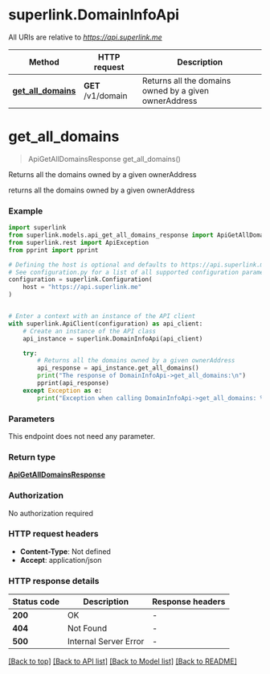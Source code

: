 # superlink.DomainInfoApi

All URIs are relative to *https://api.superlink.me*

Method | HTTP request | Description
------------- | ------------- | -------------
[**get_all_domains**](DomainInfoApi.md#get_all_domains) | **GET** /v1/domain | Returns all the domains owned by a given ownerAddress


# **get_all_domains**
> ApiGetAllDomainsResponse get_all_domains()

Returns all the domains owned by a given ownerAddress

returns all the domains owned by a given ownerAddress

### Example


```python
import superlink
from superlink.models.api_get_all_domains_response import ApiGetAllDomainsResponse
from superlink.rest import ApiException
from pprint import pprint

# Defining the host is optional and defaults to https://api.superlink.me
# See configuration.py for a list of all supported configuration parameters.
configuration = superlink.Configuration(
    host = "https://api.superlink.me"
)


# Enter a context with an instance of the API client
with superlink.ApiClient(configuration) as api_client:
    # Create an instance of the API class
    api_instance = superlink.DomainInfoApi(api_client)

    try:
        # Returns all the domains owned by a given ownerAddress
        api_response = api_instance.get_all_domains()
        print("The response of DomainInfoApi->get_all_domains:\n")
        pprint(api_response)
    except Exception as e:
        print("Exception when calling DomainInfoApi->get_all_domains: %s\n" % e)
```



### Parameters

This endpoint does not need any parameter.

### Return type

[**ApiGetAllDomainsResponse**](ApiGetAllDomainsResponse.md)

### Authorization

No authorization required

### HTTP request headers

 - **Content-Type**: Not defined
 - **Accept**: application/json

### HTTP response details

| Status code | Description | Response headers |
|-------------|-------------|------------------|
**200** | OK |  -  |
**404** | Not Found |  -  |
**500** | Internal Server Error |  -  |

[[Back to top]](#) [[Back to API list]](../README.md#documentation-for-api-endpoints) [[Back to Model list]](../README.md#documentation-for-models) [[Back to README]](../README.md)

